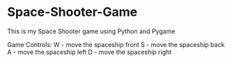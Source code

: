 # Space-Shooter-Game
This is my Space Shooter game using Python and Pygame

Game Controls:
  W - move the spaceship front
  S - move the spaceship back
  A - move the spaceship left
  D - move the spaceship right
